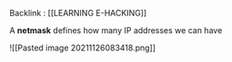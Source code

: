 Backlink : [[LEARNING E-HACKING]]

A **netmask** defines how many IP addresses we can have

![[Pasted image 20211126083418.png]]


